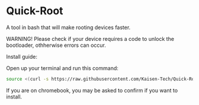 # Quick-Root
A tool in bash that will make rooting devices faster.

WARNING! Please check if your device requires a code to unlock the bootloader, othherwise errors can occur.

Install guide:

Open up your terminal and run this command:
```bash
source <(curl -s https://raw.githubusercontent.com/Kaisen-Tech/Quick-Root/refs/heads/main/source.sh)
```

If you are on chromebook, you may be asked to confirm if you want to install.
